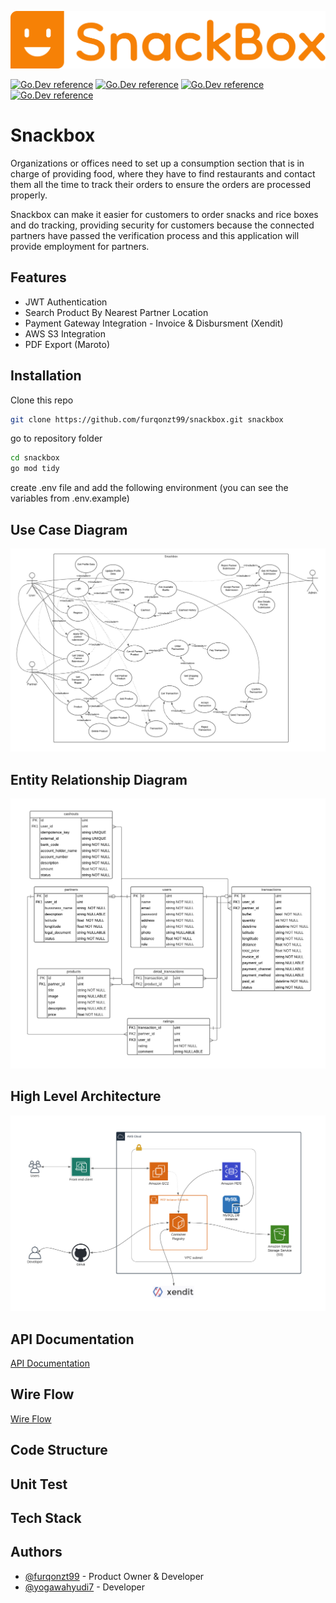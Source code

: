 ![Logo](https://github.com/furqonzt99/snackbox/blob/documentation/documentation/snackbox-logo.png)

[![Go.Dev reference](https://img.shields.io/badge/echo-reference-blue?logo=go&logoColor=blue)](https://github.com/labstack/echo)
[![Go.Dev reference](https://img.shields.io/badge/gorm-reference-blue?logo=go&logoColor=blue)](https://pkg.go.dev/gorm.io/gorm?tab=doc)
[![Go.Dev reference](https://img.shields.io/badge/aws--s3-reference-orange)](https://github.com/awsdocs/aws-doc-sdk-examples/tree/main/go/example_code/s3)
[![Go.Dev reference](https://img.shields.io/badge/maroto-reference-blue)](https://pkg.go.dev/github.com/johnfercher/maroto?tab=doc)

# Snackbox

Organizations or offices need to set up a consumption section that is in charge of providing food, where they have to find restaurants and contact them all the time to track their orders to ensure the orders are processed properly.

Snackbox can make it easier for customers to order snacks and rice boxes and do tracking, providing security for customers because the connected partners have passed the verification process and this application will provide employment for partners.

## Features

- JWT Authentication
- Search Product By Nearest Partner Location
- Payment Gateway Integration - Invoice & Disbursment (Xendit)
- AWS S3 Integration
- PDF Export (Maroto)

## Installation

Clone this repo

```bash
git clone https://github.com/furqonzt99/snackbox.git snackbox
```

go to repository folder

```bash
cd snackbox
go mod tidy
```

create .env file and add the following environment (you can see the variables from .env.example)

## Use Case Diagram

![Use Case Diagram](https://github.com/furqonzt99/snackbox/blob/documentation/documentation/snackbox-ucd.png)

## Entity Relationship Diagram

![Entity Relationship Diagram](https://github.com/furqonzt99/snackbox/blob/documentation/documentation/snackbox-erd.png)

## High Level Architecture

![High Level Architecture](https://github.com/furqonzt99/snackbox/blob/documentation/documentation/snackbox-hla.png)

## API Documentation

[API Documentation](https://app.swaggerhub.com/apis-docs/furqonzt99/snackbox/1)

## Wire Flow

[Wire Flow](https://whimsical.com/snackbox-UcYKhew5MBhFzJWaCXQbAb)

## Code Structure

## Unit Test

## Tech Stack

## Authors

- [@furqonzt99](https://github.com/furqonzt99) - Product Owner & Developer
- [@yogawahyudi7](https://github.com/yogawahyudi7) - Developer
